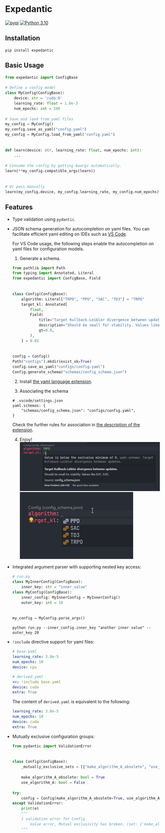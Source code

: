# Expedantic

[![pypi](https://img.shields.io/pypi/v/expedantic.svg)](https://pypi.python.org/pypi/expedantic)
[![Python 3.10](https://img.shields.io/badge/python-3.10-blue.svg)](https://www.python.org/downloads/release/python-3100/)

## Installation

```
pip install expedantic
```

## Basic Usage

```python
from expedantic import ConfigBase

# Define a config model
class MyConfig(ConfigBase):
    device: str = 'cuda:0'
    learning_rate: float = 1.0e-3
    num_epochs: int = 100

# Save and load from yaml files
my_config = MyConfig()
my_config.save_as_yaml("config.yaml")
my_config = MyConfig.load_from_yaml("config.yaml")


def learn(device: str, learning_rate: float, num_epochs: int):
    ...

# Consume the config by getting kwargs automatically.
learn(**my_config.compatible_args(learn))


# Or pass manually
learn(my_config.device, my_config.learning_rate, my_config.num_epochs)
```


## Features

- Type validation using `pydantic`.

- JSON schema generation for autocompletion on yaml files.
    You can facilitate efficient yaml editing on IDEs such as [VS Code](https://code.visualstudio.com/).
    
    For VS Code usage, the following steps enable the autocompletion on yaml files for configuration models.

    1. Generate a schema.

    ```python
    from pathlib import Path
    from typing import Annotated, Literal
    from expedantic import ConfigBase, Field


    class Config(ConfigBase):
        algorithm: Literal["TRPO", "PPO", "SAC", "TD3"] = "TRPO"
        target_kl: Annotated[
            float,
            Field(
                title="Target Kullback-Leibler divergence between updates.",
                description="Should be small for stability. Values like 0.01, 0.05.",
                gt=0.0,
            ),
        ] = 0.01


    config = Config()
    Path("configs").mkdir(exist_ok=True)
    config.save_as_yaml("configs/config.yaml")
    Config.generate_schema("schemas/config_schema.json")
    ```

    2. Install [the yaml language extension](https://marketplace.visualstudio.com/items?itemName=redhat.vscode-yaml).

    3. Associating the schema
    ```
    # .vscode/settings.json
    yaml.schemas: {
        "schemas/config_schema.json": "configs/config.yaml",
    }
    ```
    Check the further rules for association in [the description of the extension](https://marketplace.visualstudio.com/items?itemName=redhat.vscode-yaml).

    4. Enjoy!
    ![description](imgs/expedantic_schema_description.png)
    ![autocompletion](imgs/expedantic_schema_autocompletion.png)



- Integrated argument parser with supporting nested key access:
    ```python
    # run.py
    class MyInnerConfig(ConfigBase):
        inner_key: str = "inner_value"
    class MyConfig(ConfigBase):
        inner_config: MyInnerConfig = MyInnerConfig()
        outer_key: int = 10


    my_config = MyConfig.parse_args()
    ```
    ```shell
    python run.py --inner_config.inner_key "another inner value" --outer_key 20
    ```

- `!include` directive support for yaml files:
    ```yaml
    # base.yaml
    learning_rate: 3.0e-5
    num_epochs: 10
    device: cpu
    ```
    ```yaml
    # derived.yaml
    <<: !include base.yaml
    device: cuda
    extra: True
    ```

    The content of `derived.yaml` is equivalent to the following:
    ```yaml
    learning_rate: 3.0e-5
    num_epochs: 10
    device: cuda
    extra: True
    ```

- Mutually exclusive configuration groups:

    ```python
    from pydantic import ValidationError


    class Config(ConfigBase):
        _mutually_exclusive_sets = [{"make_algorithm_A_obsolete", "use_algorithm_A"}]

        make_algorithm_A_obsolete: bool = True
        use_algorithm_A: bool = False

    try:
        config = Config(make_algorithm_A_obsolete=True, use_algorithm_A=True)
    except ValidationError:
        print(e)
        """
        1 validation error for Config
            Value error, Mutual exclusivity has broken. (set: {'make_algorithm_A_obsolete', 'use_algorithm_A'}) [type=value_error, input_value={'make_algorithm_A_obsolete': True, 'use_algorithm_A': True}, input_type=dict]
        """

    ```


